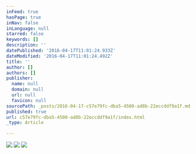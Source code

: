 ```yaml
---
inFeed: true
hasPage: true
inNav: false
inLanguage: null
starred: false
keywords: []
description: ''
datePublished: '2016-04-17T11:01:24.933Z'
dateModified: '2016-04-17T11:01:24.492Z'
title: ''
author: []
authors: []
publisher:
  name: null
  domain: null
  url: null
  favicon: null
sourcePath: _posts/2016-04-17-c57e79fc-dba5-4500-ad8b-22eccddf9a1f.md
published: true
url: c57e79fc-dba5-4500-ad8b-22eccddf9a1f/index.html
_type: Article

---
```

![](https://the-grid-user-content.s3-us-west-2.amazonaws.com/ea1b07e9-a938-44b1-9595-8e77c26fb895.png)
![](https://the-grid-user-content.s3-us-west-2.amazonaws.com/e6ee34aa-2e47-4360-9e70-e5f8447686fa.png)
![](https://the-grid-user-content.s3-us-west-2.amazonaws.com/171d6aa2-18c9-446e-8ef4-6596f3bc3ed9.png)